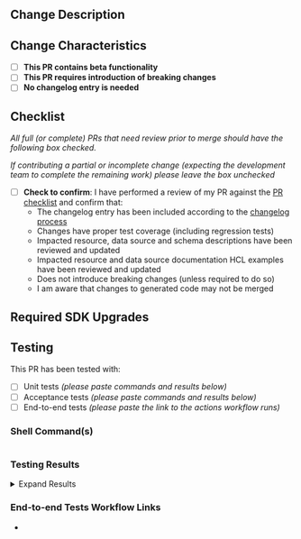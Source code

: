 ## Change Description
<!-- Use this section to describe or list, at a high level, the changes contained in the PR.  Can be in a concise format as you would see on a changelog. -->

## Change Characteristics

- [ ] **This PR contains beta functionality**
- [ ] **This PR requires introduction of breaking changes**
- [ ] **No changelog entry is needed**

## Checklist
<!-- Please check off completed items. -->

*All full (or complete) PRs that need review prior to merge should have the following box checked.*

*If contributing a partial or incomplete change (expecting the development team to complete the remaining work) please leave the box unchecked*

- [ ] **Check to confirm**: I have performed a review of my PR against the [PR checklist](../contributing/pr-checklist.md) and confirm that:
  - The changelog entry has been included according to the [changelog process](../contributing/changelog-process.md)
  - Changes have proper test coverage (including regression tests)
  - Impacted resource, data source and schema descriptions have been reviewed and updated
  - Impacted resource and data source documentation HCL examples have been reviewed and updated
  - Does not introduce breaking changes (unless required to do so)
  - I am aware that changes to generated code may not be merged

## Required SDK Upgrades
<!-- Use this section to describe or list any dependencies, and the required version, that need upgrading in the provider prior to merge. -->

<!--
N/a

- github.com/patrickcping/pingone-go-sdk-v2 v0.5.0
- github.com/patrickcping/pingone-go-sdk-v2/agreementmanagement v0.5.0
- github.com/patrickcping/pingone-go-sdk-v2/authorize v0.5.0
- github.com/patrickcping/pingone-go-sdk-v2/credentials v0.5.0
- github.com/patrickcping/pingone-go-sdk-v2/management v0.5.0
- github.com/patrickcping/pingone-go-sdk-v2/mfa v0.5.0
- github.com/patrickcping/pingone-go-sdk-v2/risk v0.5.0
- github.com/patrickcping/pingone-go-sdk-v2/verify v0.5.0
-->

## Testing

This PR has been tested with:
- [ ] Unit tests *(please paste commands and results below)*
- [ ] Acceptance tests *(please paste commands and results below)*
- [ ] End-to-end tests *(please paste the link to the actions workflow runs)*

### Shell Command(s)
<!-- Use the following shell block to paste the command used when testing.  An example of a testing command could be: -->
<!-- TF_ACC=1 go test -v -timeout 240s -run ^TestAccBrandingTheme $(go list ./internal/service/...) -->
<!-- An example of a test against beta functionaly might be: -->
<!-- TF_ACC=1 TESTACC_BETA=true go test -tags=beta -v -timeout 240s -run ^TestAccBrandingTheme $(go list ./internal/service/...) -->
```shell

```

### Testing Results
<!-- Use the following shell block to paste the results from the testing command(s) used above -->

<details>
  <summary>Expand Results</summary>

```shell

```

</details>

### End-to-end Tests Workflow Links
<!-- Use the following section to list the URLs to the end-to-end test action workflow runs -->

- 